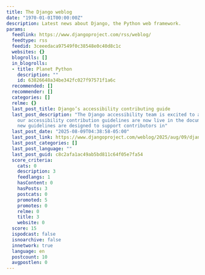 ```yaml
---
title: The Django weblog
date: "1970-01-01T00:00:00Z"
description: Latest news about Django, the Python web framework.
params:
  feedlink: https://www.djangoproject.com/rss/weblog/
  feedtype: rss
  feedid: 3ceeedaca97549f0c38548e0c40d8c1c
  websites: {}
  blogrolls: []
  in_blogrolls:
  - title: Planet Python
    description: ""
    id: 63826648a34be342fc027f97571f1a6c
  recommended: []
  recommender: []
  categories: []
  relme: {}
  last_post_title: Django’s accessibility contributing guide
  last_post_description: "The Django accessibility team is excited to announce that
    our accessibility contribution guidelines are now live in the documentation \U0001F389\nThese
    new guidelines are designed to support contributors in"
  last_post_date: "2025-08-09T04:38:58-05:00"
  last_post_link: https://www.djangoproject.com/weblog/2025/aug/09/django-accessibility-contributing-guide/
  last_post_categories: []
  last_post_language: ""
  last_post_guid: c8c2afa1ac49ab5bd811c64f05e7fa54
  score_criteria:
    cats: 0
    description: 3
    feedlangs: 1
    hasContent: 0
    hasPosts: 3
    postcats: 0
    promoted: 5
    promotes: 0
    relme: 0
    title: 3
    website: 0
  score: 15
  ispodcast: false
  isnoarchive: false
  innetwork: true
  language: en
  postcount: 10
  avgpostlen: 0
---
```

